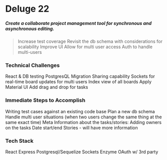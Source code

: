 # Deluge 22


##### Create a collaborate project management tool for synchronous and asynchronous editing.


> Increase test coverage
> Revisit the db schema with considerations for scalability
> Improve UI
> Allow for multi user access
> Auth to handle multi-users

### Technical Challenges
React & DB testing
PostgresQL Migration
Sharing capability
Sockets for real-time board updates for multi users
Index view of all boards
Apply Material UI
Add drag and drop for tasks

### Immediate Steps to Accomplish
Writing test cases against an existing code base
Plan a new db schema
Handle multi user situations (when two users change the same thing at the same exact time)
Meta Information about the tasks/stories:
Adding owners on the tasks
Date start/end
Stories - will have more information

### Tech Stack
React
Express
Postgresql/Sequelize
Sockets
Enzyme
OAuth w/ 3rd party
